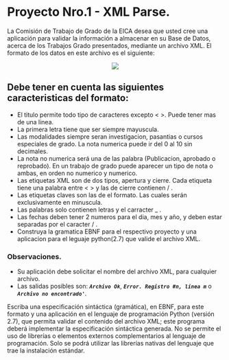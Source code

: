 # Proyecto Nro.1 - XML Parse.
La Comisión de Trabajo de Grado de la EICA desea que usted cree una aplicación para validar la información a almacenar en su Base de Datos, acerca de los Trabajos Grado presentados, mediante un archivo XML. El formato de los datos en este archivo es el siguiente: 

<div align="center">
    <img src="https://i.imgur.com/I1ToNri.png" />
</div>

## Debe tener en cuenta las siguientes caracteristicas del formato:
- El titulo permite todo tipo de caracteres excepto < >. Puede tener mas de una linea.
- La primera letra tiene que ser siempre mayuscula.
- Las modalidades siempre seran investigacion, pasantias o cursos especiales de grado.
La nota numerica puede ir del 0 al 10 sin decimales.
- La nota no numerica será una de las palabra (Publicacion, aprobado o reprobado). En un trabajo de grado puede aparecer un tipo de nota o ambas, en orden no numerico y numerico.
- Las etiquetas XML son de dos tipos, apertura y cierre. Cada etiqueta tiene una palabra entre < > y las de cierre contienen / .
- Las etiquetas claves son las de el formato. Las cuales serán exclusivamente en minuscula.
- Las palabras solo contienen letras y el carracter _ .
- Las fechas deben tener 2 numeros para el dia, mes y año, y deben estar separadas por el caracter / .
- Construya la gramatica EBNF para el respectivo proyecto y una aplicacion para el leguaje python(2.7) que valide el archivo XML.

### Observaciones.  
- Su aplicación debe solicitar el nombre del archivo XML, para cualquier archivo.
- Las salidas posibles son: ***`Archivo Ok`***, ***`Error. Registro #n, linea m`*** o ***`Archivo no encontrado'`***.

Escriba una especificación sintáctica (gramática), en EBNF, para este formato y una aplicación en el lenguaje de programación Python (versión 2.7), que permita validar el contenido del archivo XML; este programa deberá implementar la especificación sintáctica generada. No se permite el uso de librerías o elementos externos complementarios al lenguaje de programación. Solo se podrá utilizar las librerías nativas del lenguaje que trae la instalación estándar. 
